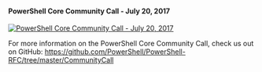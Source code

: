 ﻿#### PowerShell Core Community Call - July 20, 2017

[![PowerShell Core Community Call - July 20, 2017](https://i1.ytimg.com/vi/DF2L5ezX7AE/hqdefault.jpg "PowerShell Core Community Call - July 20, 2017")](https://www.youtube.com/watch?v=DF2L5ezX7AE)

For more information on the PowerShell Core Community Call, check us out on GitHub: https://github.com/PowerShell/PowerShell-RFC/tree/master/CommunityCall



